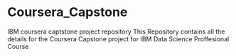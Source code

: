 # Coursera_Capstone
IBM coursera captstone project repository
This Repository contains all the details for the Coursera Capstone project for IBM Data Science Proffesional Course
